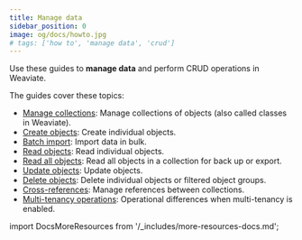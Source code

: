 ```yaml
---
title: Manage data
sidebar_position: 0
image: og/docs/howto.jpg
# tags: ['how to', 'manage data', 'crud']
---
```


Use these guides to **manage data** and perform CRUD operations in Weaviate.

The guides cover these topics:

- [Manage collections](./collections.mdx): Manage collections of objects (also called classes in Weaviate).
- [Create objects](./create.mdx): Create individual objects.
- [Batch import](./import.mdx): Import data in bulk.
- [Read objects](./read.mdx): Read individual objects.
- [Read all objects](./read-all-objects.mdx): Read all objects in a collection for back up or export.
- [Update objects](./update.mdx): Update objects.
- [Delete objects](./delete.mdx): Delete individual objects or filtered object groups.
- [Cross-references](./cross-references.mdx): Manage references between collections.
- [Multi-tenancy operations](./multi-tenancy.md): Operational differences when multi-tenancy is enabled.

import DocsMoreResources from '/_includes/more-resources-docs.md';

<DocsMoreResources />
